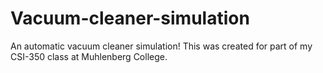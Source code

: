 # Vacuum-cleaner-simulation
An automatic vacuum cleaner simulation! This was created for part of my CSI-350 class at Muhlenberg College.
